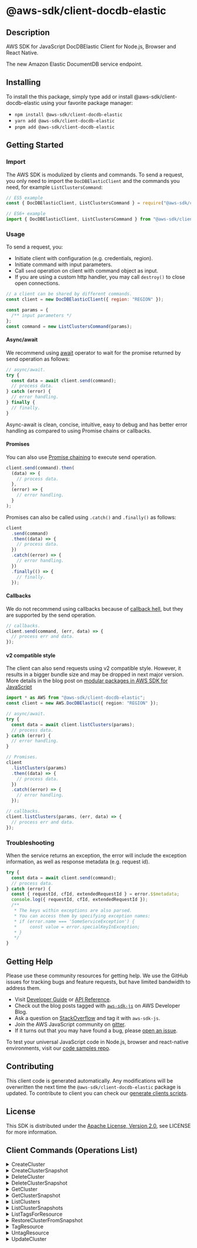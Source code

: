 <!-- generated file, do not edit directly -->

# @aws-sdk/client-docdb-elastic

## Description

AWS SDK for JavaScript DocDBElastic Client for Node.js, Browser and React Native.

<p>The new Amazon Elastic DocumentDB service endpoint.</p>

## Installing

To install the this package, simply type add or install @aws-sdk/client-docdb-elastic
using your favorite package manager:

- `npm install @aws-sdk/client-docdb-elastic`
- `yarn add @aws-sdk/client-docdb-elastic`
- `pnpm add @aws-sdk/client-docdb-elastic`

## Getting Started

### Import

The AWS SDK is modulized by clients and commands.
To send a request, you only need to import the `DocDBElasticClient` and
the commands you need, for example `ListClustersCommand`:

```js
// ES5 example
const { DocDBElasticClient, ListClustersCommand } = require("@aws-sdk/client-docdb-elastic");
```

```ts
// ES6+ example
import { DocDBElasticClient, ListClustersCommand } from "@aws-sdk/client-docdb-elastic";
```

### Usage

To send a request, you:

- Initiate client with configuration (e.g. credentials, region).
- Initiate command with input parameters.
- Call `send` operation on client with command object as input.
- If you are using a custom http handler, you may call `destroy()` to close open connections.

```js
// a client can be shared by different commands.
const client = new DocDBElasticClient({ region: "REGION" });

const params = {
  /** input parameters */
};
const command = new ListClustersCommand(params);
```

#### Async/await

We recommend using [await](https://developer.mozilla.org/en-US/docs/Web/JavaScript/Reference/Operators/await)
operator to wait for the promise returned by send operation as follows:

```js
// async/await.
try {
  const data = await client.send(command);
  // process data.
} catch (error) {
  // error handling.
} finally {
  // finally.
}
```

Async-await is clean, concise, intuitive, easy to debug and has better error handling
as compared to using Promise chains or callbacks.

#### Promises

You can also use [Promise chaining](https://developer.mozilla.org/en-US/docs/Web/JavaScript/Guide/Using_promises#chaining)
to execute send operation.

```js
client.send(command).then(
  (data) => {
    // process data.
  },
  (error) => {
    // error handling.
  }
);
```

Promises can also be called using `.catch()` and `.finally()` as follows:

```js
client
  .send(command)
  .then((data) => {
    // process data.
  })
  .catch((error) => {
    // error handling.
  })
  .finally(() => {
    // finally.
  });
```

#### Callbacks

We do not recommend using callbacks because of [callback hell](http://callbackhell.com/),
but they are supported by the send operation.

```js
// callbacks.
client.send(command, (err, data) => {
  // process err and data.
});
```

#### v2 compatible style

The client can also send requests using v2 compatible style.
However, it results in a bigger bundle size and may be dropped in next major version. More details in the blog post
on [modular packages in AWS SDK for JavaScript](https://aws.amazon.com/blogs/developer/modular-packages-in-aws-sdk-for-javascript/)

```ts
import * as AWS from "@aws-sdk/client-docdb-elastic";
const client = new AWS.DocDBElastic({ region: "REGION" });

// async/await.
try {
  const data = await client.listClusters(params);
  // process data.
} catch (error) {
  // error handling.
}

// Promises.
client
  .listClusters(params)
  .then((data) => {
    // process data.
  })
  .catch((error) => {
    // error handling.
  });

// callbacks.
client.listClusters(params, (err, data) => {
  // process err and data.
});
```

### Troubleshooting

When the service returns an exception, the error will include the exception information,
as well as response metadata (e.g. request id).

```js
try {
  const data = await client.send(command);
  // process data.
} catch (error) {
  const { requestId, cfId, extendedRequestId } = error.$$metadata;
  console.log({ requestId, cfId, extendedRequestId });
  /**
   * The keys within exceptions are also parsed.
   * You can access them by specifying exception names:
   * if (error.name === 'SomeServiceException') {
   *     const value = error.specialKeyInException;
   * }
   */
}
```

## Getting Help

Please use these community resources for getting help.
We use the GitHub issues for tracking bugs and feature requests, but have limited bandwidth to address them.

- Visit [Developer Guide](https://docs.aws.amazon.com/sdk-for-javascript/v3/developer-guide/welcome.html)
  or [API Reference](https://docs.aws.amazon.com/AWSJavaScriptSDK/v3/latest/index.html).
- Check out the blog posts tagged with [`aws-sdk-js`](https://aws.amazon.com/blogs/developer/tag/aws-sdk-js/)
  on AWS Developer Blog.
- Ask a question on [StackOverflow](https://stackoverflow.com/questions/tagged/aws-sdk-js) and tag it with `aws-sdk-js`.
- Join the AWS JavaScript community on [gitter](https://gitter.im/aws/aws-sdk-js-v3).
- If it turns out that you may have found a bug, please [open an issue](https://github.com/aws/aws-sdk-js-v3/issues/new/choose).

To test your universal JavaScript code in Node.js, browser and react-native environments,
visit our [code samples repo](https://github.com/aws-samples/aws-sdk-js-tests).

## Contributing

This client code is generated automatically. Any modifications will be overwritten the next time the `@aws-sdk/client-docdb-elastic` package is updated.
To contribute to client you can check our [generate clients scripts](https://github.com/aws/aws-sdk-js-v3/tree/main/scripts/generate-clients).

## License

This SDK is distributed under the
[Apache License, Version 2.0](http://www.apache.org/licenses/LICENSE-2.0),
see LICENSE for more information.

## Client Commands (Operations List)

<details>
<summary>
CreateCluster
</summary>

[Command API Reference](https://docs.aws.amazon.com/AWSJavaScriptSDK/v3/latest/clients/client-docdb-elastic/classes/createclustercommand.html) / [Input](https://docs.aws.amazon.com/AWSJavaScriptSDK/v3/latest/clients/client-docdb-elastic/interfaces/createclustercommandinput.html) / [Output](https://docs.aws.amazon.com/AWSJavaScriptSDK/v3/latest/clients/client-docdb-elastic/interfaces/createclustercommandoutput.html)

</details>
<details>
<summary>
CreateClusterSnapshot
</summary>

[Command API Reference](https://docs.aws.amazon.com/AWSJavaScriptSDK/v3/latest/clients/client-docdb-elastic/classes/createclustersnapshotcommand.html) / [Input](https://docs.aws.amazon.com/AWSJavaScriptSDK/v3/latest/clients/client-docdb-elastic/interfaces/createclustersnapshotcommandinput.html) / [Output](https://docs.aws.amazon.com/AWSJavaScriptSDK/v3/latest/clients/client-docdb-elastic/interfaces/createclustersnapshotcommandoutput.html)

</details>
<details>
<summary>
DeleteCluster
</summary>

[Command API Reference](https://docs.aws.amazon.com/AWSJavaScriptSDK/v3/latest/clients/client-docdb-elastic/classes/deleteclustercommand.html) / [Input](https://docs.aws.amazon.com/AWSJavaScriptSDK/v3/latest/clients/client-docdb-elastic/interfaces/deleteclustercommandinput.html) / [Output](https://docs.aws.amazon.com/AWSJavaScriptSDK/v3/latest/clients/client-docdb-elastic/interfaces/deleteclustercommandoutput.html)

</details>
<details>
<summary>
DeleteClusterSnapshot
</summary>

[Command API Reference](https://docs.aws.amazon.com/AWSJavaScriptSDK/v3/latest/clients/client-docdb-elastic/classes/deleteclustersnapshotcommand.html) / [Input](https://docs.aws.amazon.com/AWSJavaScriptSDK/v3/latest/clients/client-docdb-elastic/interfaces/deleteclustersnapshotcommandinput.html) / [Output](https://docs.aws.amazon.com/AWSJavaScriptSDK/v3/latest/clients/client-docdb-elastic/interfaces/deleteclustersnapshotcommandoutput.html)

</details>
<details>
<summary>
GetCluster
</summary>

[Command API Reference](https://docs.aws.amazon.com/AWSJavaScriptSDK/v3/latest/clients/client-docdb-elastic/classes/getclustercommand.html) / [Input](https://docs.aws.amazon.com/AWSJavaScriptSDK/v3/latest/clients/client-docdb-elastic/interfaces/getclustercommandinput.html) / [Output](https://docs.aws.amazon.com/AWSJavaScriptSDK/v3/latest/clients/client-docdb-elastic/interfaces/getclustercommandoutput.html)

</details>
<details>
<summary>
GetClusterSnapshot
</summary>

[Command API Reference](https://docs.aws.amazon.com/AWSJavaScriptSDK/v3/latest/clients/client-docdb-elastic/classes/getclustersnapshotcommand.html) / [Input](https://docs.aws.amazon.com/AWSJavaScriptSDK/v3/latest/clients/client-docdb-elastic/interfaces/getclustersnapshotcommandinput.html) / [Output](https://docs.aws.amazon.com/AWSJavaScriptSDK/v3/latest/clients/client-docdb-elastic/interfaces/getclustersnapshotcommandoutput.html)

</details>
<details>
<summary>
ListClusters
</summary>

[Command API Reference](https://docs.aws.amazon.com/AWSJavaScriptSDK/v3/latest/clients/client-docdb-elastic/classes/listclusterscommand.html) / [Input](https://docs.aws.amazon.com/AWSJavaScriptSDK/v3/latest/clients/client-docdb-elastic/interfaces/listclusterscommandinput.html) / [Output](https://docs.aws.amazon.com/AWSJavaScriptSDK/v3/latest/clients/client-docdb-elastic/interfaces/listclusterscommandoutput.html)

</details>
<details>
<summary>
ListClusterSnapshots
</summary>

[Command API Reference](https://docs.aws.amazon.com/AWSJavaScriptSDK/v3/latest/clients/client-docdb-elastic/classes/listclustersnapshotscommand.html) / [Input](https://docs.aws.amazon.com/AWSJavaScriptSDK/v3/latest/clients/client-docdb-elastic/interfaces/listclustersnapshotscommandinput.html) / [Output](https://docs.aws.amazon.com/AWSJavaScriptSDK/v3/latest/clients/client-docdb-elastic/interfaces/listclustersnapshotscommandoutput.html)

</details>
<details>
<summary>
ListTagsForResource
</summary>

[Command API Reference](https://docs.aws.amazon.com/AWSJavaScriptSDK/v3/latest/clients/client-docdb-elastic/classes/listtagsforresourcecommand.html) / [Input](https://docs.aws.amazon.com/AWSJavaScriptSDK/v3/latest/clients/client-docdb-elastic/interfaces/listtagsforresourcecommandinput.html) / [Output](https://docs.aws.amazon.com/AWSJavaScriptSDK/v3/latest/clients/client-docdb-elastic/interfaces/listtagsforresourcecommandoutput.html)

</details>
<details>
<summary>
RestoreClusterFromSnapshot
</summary>

[Command API Reference](https://docs.aws.amazon.com/AWSJavaScriptSDK/v3/latest/clients/client-docdb-elastic/classes/restoreclusterfromsnapshotcommand.html) / [Input](https://docs.aws.amazon.com/AWSJavaScriptSDK/v3/latest/clients/client-docdb-elastic/interfaces/restoreclusterfromsnapshotcommandinput.html) / [Output](https://docs.aws.amazon.com/AWSJavaScriptSDK/v3/latest/clients/client-docdb-elastic/interfaces/restoreclusterfromsnapshotcommandoutput.html)

</details>
<details>
<summary>
TagResource
</summary>

[Command API Reference](https://docs.aws.amazon.com/AWSJavaScriptSDK/v3/latest/clients/client-docdb-elastic/classes/tagresourcecommand.html) / [Input](https://docs.aws.amazon.com/AWSJavaScriptSDK/v3/latest/clients/client-docdb-elastic/interfaces/tagresourcecommandinput.html) / [Output](https://docs.aws.amazon.com/AWSJavaScriptSDK/v3/latest/clients/client-docdb-elastic/interfaces/tagresourcecommandoutput.html)

</details>
<details>
<summary>
UntagResource
</summary>

[Command API Reference](https://docs.aws.amazon.com/AWSJavaScriptSDK/v3/latest/clients/client-docdb-elastic/classes/untagresourcecommand.html) / [Input](https://docs.aws.amazon.com/AWSJavaScriptSDK/v3/latest/clients/client-docdb-elastic/interfaces/untagresourcecommandinput.html) / [Output](https://docs.aws.amazon.com/AWSJavaScriptSDK/v3/latest/clients/client-docdb-elastic/interfaces/untagresourcecommandoutput.html)

</details>
<details>
<summary>
UpdateCluster
</summary>

[Command API Reference](https://docs.aws.amazon.com/AWSJavaScriptSDK/v3/latest/clients/client-docdb-elastic/classes/updateclustercommand.html) / [Input](https://docs.aws.amazon.com/AWSJavaScriptSDK/v3/latest/clients/client-docdb-elastic/interfaces/updateclustercommandinput.html) / [Output](https://docs.aws.amazon.com/AWSJavaScriptSDK/v3/latest/clients/client-docdb-elastic/interfaces/updateclustercommandoutput.html)

</details>
